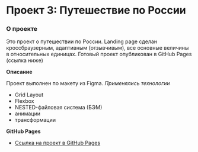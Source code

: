# Проект 3: Путешествие по России

### О проекте
Это проект о путешествии по России. 
Landing page сделан кроссбраузерным, адаптивным (отзывчивым), все основные величины в относительных единицах.
Готовый проект опубликован в GitHub Pages (ссылка ниже)

**Описание**

Проект выполнен по макету из Figma.
*Применялись технологии*
* Grid Layout
* Flexbox
* NESTED-файловая система (БЭМ)
* анимации
* трансформации

**GitHub Pages**

* [Ссылка на проект в GitHub Pages](https://petr-abakumow.github.io/russian-travel/index.html)

